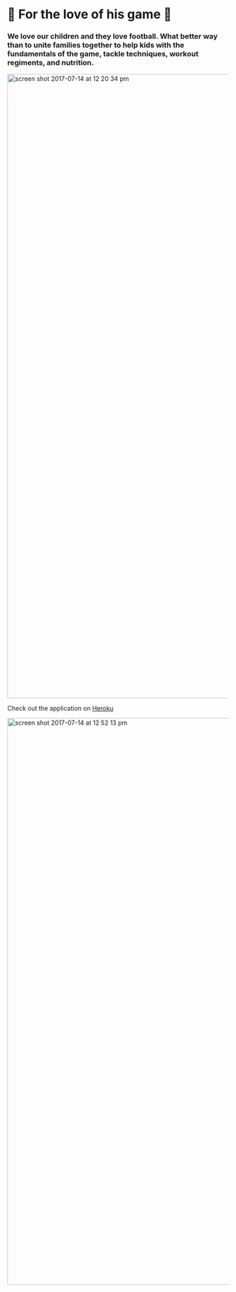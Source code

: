# :football: For the love of his game :football:

### We love our children and they love football. What better way than to unite families together to help kids with the fundamentals of the game, tackle techniques, workout regiments, and nutrition. 

<img width="1421" alt="screen shot 2017-07-14 at 12 20 34 pm" src="https://user-images.githubusercontent.com/22422858/28220818-eba23322-688e-11e7-9312-e89a1d9772cc.png">

Check out the application on [Heroku](https://peaceful-eyrie-66276.herokuapp.com/)



<img width="1290" alt="screen shot 2017-07-14 at 12 52 13 pm" src="https://user-images.githubusercontent.com/22422858/28221959-66723724-6893-11e7-9ddc-bdc9be227f66.png">
